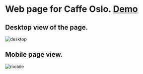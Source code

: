 # Web page for Caffe Oslo.  [Demo](https://dairocantillo.github.io/Web-Responsive-for-Caffe-Oslo/)
## Desktop view of the page. 

![desktop](https://dairocantillo.github.io/Web-Responsive-for-Caffe-Oslo/images/demo/escritoriodemo.jpg)
 
 
## Mobile page view.
![mobile](https://dairocantillo.github.io/Web-Responsive-for-Caffe-Oslo/images/demo/movildemo.jpg)
